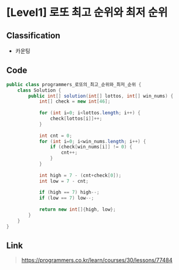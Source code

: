 # [Level1] 로또 최고 순위와 최저 순위

## Classification
* 카운팅

## Code
```java
public class programmers_로또의_최고_순위와_최저_순위 {
	class Solution {
	    public int[] solution(int[] lottos, int[] win_nums) {
	        int[] check = new int[46];
	        
	        for (int i=0; i<lottos.length; i++) {
	            check[lottos[i]]++;
	        }
	        
	        int cnt = 0;
	        for (int i=0; i<win_nums.length; i++) {
	            if (check[win_nums[i]] != 0) {
	                cnt++;
	            }
	        }
	        
	        int high = 7 - (cnt+check[0]);
	        int low = 7 - cnt;
	        
	        if (high == 7) high--;
	        if (low == 7) low--;
	        
	        return new int[]{high, low};
	    }
	}
}
```

## Link
> https://programmers.co.kr/learn/courses/30/lessons/77484
